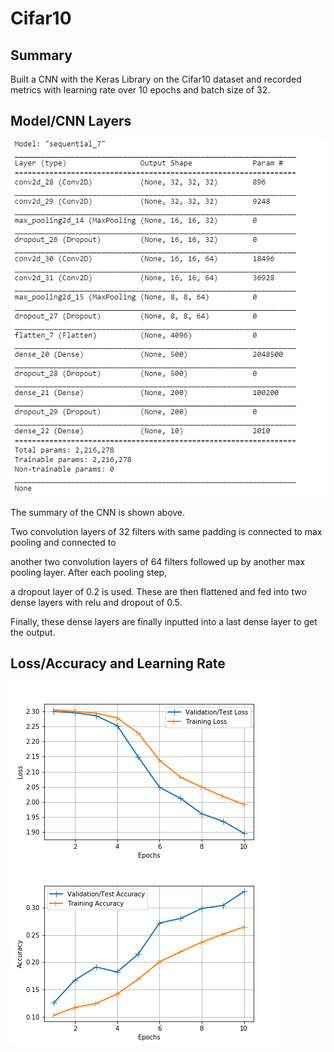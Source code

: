 # Cifar10 

Summary
------
Built a CNN with the Keras Library on the Cifar10 dataset and recorded metrics with learning rate over 10 epochs and batch size of 32.


Model/CNN Layers
-----------------

<img src = "https://github.com/CrudeCoconut/cifar10_cnn/blob/master/cnn_model.PNG">

The summary of the CNN is shown above. 

Two convolution layers of 32 filters with same padding is connected to max pooling and connected to 

another two convolution layers of 64 filters followed up by another max pooling layer. After each pooling step,

a dropout layer of 0.2 is used. These are then flattened and fed into two dense layers with relu and dropout of 0.5.

Finally, these dense layers are finally inputted into a last dense layer to get the output.


Loss/Accuracy and Learning Rate
--------------------------------

![alt-text-1](https://github.com/CrudeCoconut/cifar10_cnn/blob/master/Learning%20Rate/0.001_Loss.png "Loss 0.001") ![alt-text-2](https://github.com/CrudeCoconut/cifar10_cnn/blob/master/Learning%20Rate/0.001_Acc.png "Accuracy 0.001")

